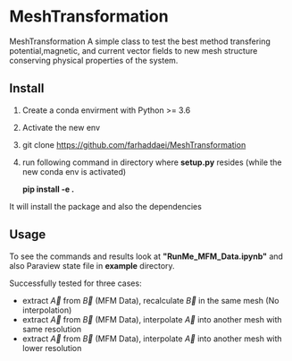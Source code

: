 # MeshTransformation
 MeshTransformation
 A simple class to test the best method
 transfering potential,magnetic, and
  current vector fields to new mesh structure
  conserving physical properties of the system.
  
  Install
  -------
  1. Create a conda envirment with Python >= 3.6
  2. Activate the new env
  3. git clone https://github.com/farhaddaei/MeshTransformation
  4. run following command in directory where __setup.py__ resides (while the new conda env is activated)
  
     __pip install -e .__
  
  It will install the package and also the dependencies
  
  Usage
  -------
  To see the commands and results look at __"RunMe_MFM_Data.ipynb"__ and also Paraview state file in __example__ directory.
  
  Successfully tested for three cases:
   - extract $\vec{A}$ from $\vec{B}$ (MFM Data), recalculate $\vec{B}$ in the same mesh (No interpolation)
   - extract $\vec{A}$ from $\vec{B}$ (MFM Data), interpolate $\vec{A}$ into another mesh with same resolution
   - extract $\vec{A}$ from $\vec{B}$ (MFM Data), interpolate $\vec{A}$ into another mesh with lower resolution
  
  
